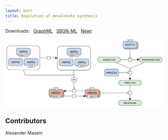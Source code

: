 ```yaml
---
layout: post
title: Regulation of mevalonate synthesis
---
```


Downloads: &nbsp; 
[GraphML](../downloads/F003-mevalonate.graphml) &nbsp; 
[SBGN-ML](../downloads/F003-mevalonate.sbgn) &nbsp;
[Newt](http://web.newteditor.org/?URL=http://metabolismregulation.org/downloads/F003-mevalonate.sbgn) &nbsp;
<!--<a href="/mevalonate/"><img id="logo" src="/images/figure03v04.png" style="width:100%;"/></a>-->
<p align="middle"><a href="/glycolysis/"><img id="image" src="/downloads/F003-mevalonate.png" width="600"/></a></p>

## Contributors

Alexander Mazein
